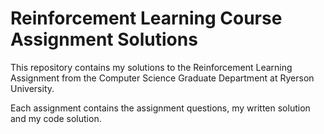 # Reinforcement Learning Course Assignment Solutions

This repository contains my solutions to the Reinforcement Learning Assignment from the Computer Science Graduate Department at Ryerson University.

Each assignment contains the assignment questions, my written solution and my code solution. 
